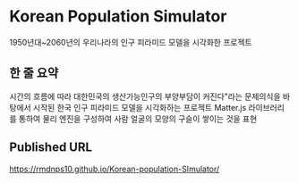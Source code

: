 # Korean Population Simulator
1950년대~2060년의 우리나라의 인구 피라미드 모델을 시각화한 프로젝트

## 한 줄 요약
시간의 흐름에 따라 대한민국의 생산가능인구의 부양부담이 커진다"라는 문제의식을 바탕에서 시작된 한국 인구 피라미드 모델을 시각화하는 프로젝트
 Matter.js 라이브러리를 통하여 물리 엔진을 구성하여 사람 얼굴의 모양의 구슬이 쌓이는 것을 표현

## Published URL
<a>https://rmdnps10.github.io/Korean-population-SImulator/</a>
 
